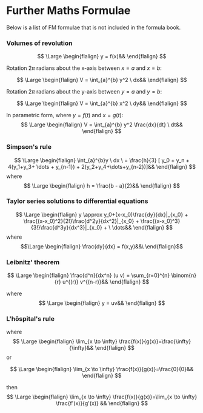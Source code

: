 # Further Maths Formulae

Below is a list of FM formulae that is not included in the formula book. 

### Volumes of revolution

$$
\Large
\begin{flalign}
y = f(x)&&
\end{flalign}
$$

Rotation $2\pi$ radians about the x-axis between $x = a$ and $x = b$:

$$
\Large
\begin{flalign}
V = \int_{a}^{b} y^2 \ dx&&
\end{flalign}
$$

Rotation $2\pi$ radians about the y-axis between $y = a$ and $y = b$:

$$
\Large
\begin{flalign}
V = \int_{a}^{b} x^2 \ dy&&
\end{flalign}
$$

In parametric form, where $y = f(t)$ and $x = g(t)$:
$$
\Large
\begin{flalign}
V = \int_{a}^{b} y^2 \frac{dx}{dt} \ dt&&
\end{flalign}
$$

### Simpson's rule

$$
\Large
\begin{flalign}
\int_{a}^{b}y \ dx \ = \frac{h}{3} [ y_0 + y_n + 4(y_1+y_3+ \dots + y_{n-1}) + 2(y_2+y_4+\dots+y_{n-2})]&&
\end{flalign}
$$
where 
$$
\Large
\begin{flalign}
h = \frac{b - a}{2}&&
\end{flalign}
$$

### Taylor series solutions to differential equations

$$
\Large
\begin{flalign}
y \approx y_0+(x-x_0)\frac{dy}{dx}|_{x_0} + \frac{(x-x_0)^2}{2!}\frac{d^2y}{dx^2}|_{x_0} + \frac{(x-x_0)^3}{3!}\frac{d^3y}{dx^3}|_{x_0}  + \ \dots&& \end{flalign}
$$
where
$$\Large \begin{flalign} \frac{dy}{dx} = f(x,y)&&\ \end{flalign}$$

### Leibnitz' theorem

$$
\Large
\begin{flalign}
\frac{d^n}{dx^n} (u v) = \sum_{r=0}^{n} \binom{n}{r} u^{(r)} v^{(n-r)}&&
\end{flalign}
$$

where
$$
\Large
\begin{flalign}
y = uv&&
\end{flalign}
$$

### L'hôspital's rule

where
$$
\Large
\begin{flalign}
\lim_{x \to \infty} \frac{f(x)}{g(x)}=\frac{\infty}{\infty}&&
\end{flalign}
$$
or

$$
\Large
\begin{flalign}
\lim_{x \to \infty} \frac{f(x)}{g(x)}=\frac{0}{0}&&
\end{flalign}
$$

then
$$
\Large
\begin{flalign}
\lim_{x \to \infty} \frac{f(x)}{g(x)}=\lim_{x \to \infty} \frac{f'(x)}{g'(x)}
&&
\end{flalign}
$$
